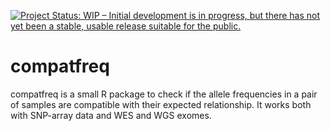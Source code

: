 [![Project Status: WIP – Initial development is in progress, but there has not yet been a stable, usable release suitable for the public.](https://www.repostatus.org/badges/latest/wip.svg)](https://www.repostatus.org/#wip)


# compatfreq

compatfreq is a small R package to check if the allele frequencies in a pair of 
samples are compatible with their expected relationship. It works both with 
SNP-array data and WES and WGS exomes.

